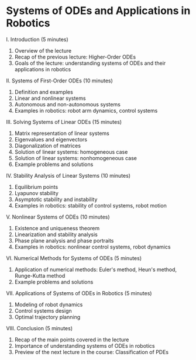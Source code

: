 # Systems of ODEs and Applications in Robotics

I. Introduction (5 minutes)

1. Overview of the lecture
1. Recap of the previous lecture: Higher-Order ODEs
1. Goals of the lecture: understanding systems of ODEs and their applications in robotics

II. Systems of First-Order ODEs (10 minutes)

1. Definition and examples
1. Linear and nonlinear systems
1. Autonomous and non-autonomous systems
1. Examples in robotics: robot arm dynamics, control systems

III. Solving Systems of Linear ODEs (15 minutes)

1. Matrix representation of linear systems
1. Eigenvalues and eigenvectors
1. Diagonalization of matrices
1. Solution of linear systems: homogeneous case
1. Solution of linear systems: nonhomogeneous case
1. Example problems and solutions

IV. Stability Analysis of Linear Systems (10 minutes)

1. Equilibrium points
1. Lyapunov stability
1. Asymptotic stability and instability
1. Examples in robotics: stability of control systems, robot motion

V. Nonlinear Systems of ODEs (10 minutes)

1. Existence and uniqueness theorem
1. Linearization and stability analysis
1. Phase plane analysis and phase portraits
1. Examples in robotics: nonlinear control systems, robot dynamics

VI. Numerical Methods for Systems of ODEs (5 minutes)

1. Application of numerical methods: Euler's method, Heun's method, Runge-Kutta method
1. Example problems and solutions

VII. Applications of Systems of ODEs in Robotics (5 minutes)

1. Modeling of robot dynamics
1. Control systems design
1. Optimal trajectory planning

VIII. Conclusion (5 minutes)

1. Recap of the main points covered in the lecture
1. Importance of understanding systems of ODEs in robotics
1. Preview of the next lecture in the course: Classification of PDEs

